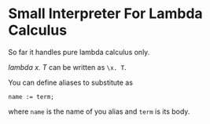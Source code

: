 # Small Interpreter For Lambda Calculus

So far it handles pure lambda calculus only.

_lambda x. T_ can be written as `\x. T`.

You can define aliases to substitute as 

    name := term;
    
where `name` is the name of you alias and `term` is its body.

